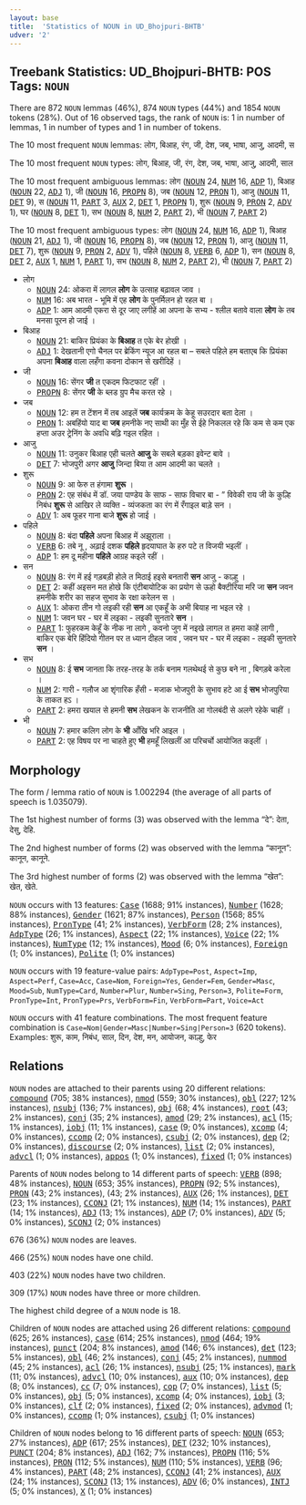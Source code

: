 ```yaml
---
layout: base
title:  'Statistics of NOUN in UD_Bhojpuri-BHTB'
udver: '2'
---
```


## Treebank Statistics: UD_Bhojpuri-BHTB: POS Tags: `NOUN`

There are 872 `NOUN` lemmas (46%), 874 `NOUN` types (44%) and 1854 `NOUN` tokens (28%).
Out of 16 observed tags, the rank of `NOUN` is: 1 in number of lemmas, 1 in number of types and 1 in number of tokens.

The 10 most frequent `NOUN` lemmas: लोग, बिआह, रंग, जी, देश, जब, भाषा, आजु, आदमी, स

The 10 most frequent `NOUN` types:  लोग, बिआह, जी, रंग, देश, जब, भाषा, आजु, आदमी, साल

The 10 most frequent ambiguous lemmas: लोग (<tt><a href="bho_bhtb-pos-NOUN.html">NOUN</a></tt> 24, <tt><a href="bho_bhtb-pos-NUM.html">NUM</a></tt> 16, <tt><a href="bho_bhtb-pos-ADP.html">ADP</a></tt> 1), बिआह (<tt><a href="bho_bhtb-pos-NOUN.html">NOUN</a></tt> 22, <tt><a href="bho_bhtb-pos-ADJ.html">ADJ</a></tt> 1), जी (<tt><a href="bho_bhtb-pos-NOUN.html">NOUN</a></tt> 16, <tt><a href="bho_bhtb-pos-PROPN.html">PROPN</a></tt> 8), जब (<tt><a href="bho_bhtb-pos-NOUN.html">NOUN</a></tt> 12, <tt><a href="bho_bhtb-pos-PRON.html">PRON</a></tt> 1), आजु (<tt><a href="bho_bhtb-pos-NOUN.html">NOUN</a></tt> 11, <tt><a href="bho_bhtb-pos-DET.html">DET</a></tt> 9), स (<tt><a href="bho_bhtb-pos-NOUN.html">NOUN</a></tt> 11, <tt><a href="bho_bhtb-pos-PART.html">PART</a></tt> 3, <tt><a href="bho_bhtb-pos-AUX.html">AUX</a></tt> 2, <tt><a href="bho_bhtb-pos-DET.html">DET</a></tt> 1, <tt><a href="bho_bhtb-pos-PROPN.html">PROPN</a></tt> 1), शुरू (<tt><a href="bho_bhtb-pos-NOUN.html">NOUN</a></tt> 9, <tt><a href="bho_bhtb-pos-PRON.html">PRON</a></tt> 2, <tt><a href="bho_bhtb-pos-ADV.html">ADV</a></tt> 1), घर (<tt><a href="bho_bhtb-pos-NOUN.html">NOUN</a></tt> 8, <tt><a href="bho_bhtb-pos-DET.html">DET</a></tt> 1), सभ (<tt><a href="bho_bhtb-pos-NOUN.html">NOUN</a></tt> 8, <tt><a href="bho_bhtb-pos-NUM.html">NUM</a></tt> 2, <tt><a href="bho_bhtb-pos-PART.html">PART</a></tt> 2), भी (<tt><a href="bho_bhtb-pos-NOUN.html">NOUN</a></tt> 7, <tt><a href="bho_bhtb-pos-PART.html">PART</a></tt> 2)

The 10 most frequent ambiguous types:  लोग (<tt><a href="bho_bhtb-pos-NOUN.html">NOUN</a></tt> 24, <tt><a href="bho_bhtb-pos-NUM.html">NUM</a></tt> 16, <tt><a href="bho_bhtb-pos-ADP.html">ADP</a></tt> 1), बिआह (<tt><a href="bho_bhtb-pos-NOUN.html">NOUN</a></tt> 21, <tt><a href="bho_bhtb-pos-ADJ.html">ADJ</a></tt> 1), जी (<tt><a href="bho_bhtb-pos-NOUN.html">NOUN</a></tt> 16, <tt><a href="bho_bhtb-pos-PROPN.html">PROPN</a></tt> 8), जब (<tt><a href="bho_bhtb-pos-NOUN.html">NOUN</a></tt> 12, <tt><a href="bho_bhtb-pos-PRON.html">PRON</a></tt> 1), आजु (<tt><a href="bho_bhtb-pos-NOUN.html">NOUN</a></tt> 11, <tt><a href="bho_bhtb-pos-DET.html">DET</a></tt> 7), शुरू (<tt><a href="bho_bhtb-pos-NOUN.html">NOUN</a></tt> 9, <tt><a href="bho_bhtb-pos-PRON.html">PRON</a></tt> 2, <tt><a href="bho_bhtb-pos-ADV.html">ADV</a></tt> 1), पहिले (<tt><a href="bho_bhtb-pos-NOUN.html">NOUN</a></tt> 8, <tt><a href="bho_bhtb-pos-VERB.html">VERB</a></tt> 6, <tt><a href="bho_bhtb-pos-ADP.html">ADP</a></tt> 1), सन (<tt><a href="bho_bhtb-pos-NOUN.html">NOUN</a></tt> 8, <tt><a href="bho_bhtb-pos-DET.html">DET</a></tt> 2, <tt><a href="bho_bhtb-pos-AUX.html">AUX</a></tt> 1, <tt><a href="bho_bhtb-pos-NUM.html">NUM</a></tt> 1, <tt><a href="bho_bhtb-pos-PART.html">PART</a></tt> 1), सभ (<tt><a href="bho_bhtb-pos-NOUN.html">NOUN</a></tt> 8, <tt><a href="bho_bhtb-pos-NUM.html">NUM</a></tt> 2, <tt><a href="bho_bhtb-pos-PART.html">PART</a></tt> 2), भी (<tt><a href="bho_bhtb-pos-NOUN.html">NOUN</a></tt> 7, <tt><a href="bho_bhtb-pos-PART.html">PART</a></tt> 2)


* लोग
  * <tt><a href="bho_bhtb-pos-NOUN.html">NOUN</a></tt> 24: ओकरा में लागल <b>लोग</b> के उत्साह बढ़ावल जाव ।
  * <tt><a href="bho_bhtb-pos-NUM.html">NUM</a></tt> 16: अब भारत - भूमि में एह <b>लोग</b> के पुनर्मिलन हो रहल बा ।
  * <tt><a href="bho_bhtb-pos-ADP.html">ADP</a></tt> 1: आम आदमी एकरा से दूर जाए लगीहें आ अपना के सभ्य - श्लील बतावे वाला <b>लोग</b> के तब मनसा पूरन हो जाई ।
* बिआह
  * <tt><a href="bho_bhtb-pos-NOUN.html">NOUN</a></tt> 21: बाकिर प्रियंका के <b>बिआह</b> त एके बेर होखी ।
  * <tt><a href="bho_bhtb-pos-ADJ.html">ADJ</a></tt> 1: देखतानी एगो चैनल पर ब्रेकिंग न्यूज आ रहल बा – सबले पहिले हम बताएब कि प्रियंका अपना <b>बिआह</b> वाला लहँगा कवना दोकान से खरीदिहें ।
* जी
  * <tt><a href="bho_bhtb-pos-NOUN.html">NOUN</a></tt> 16: सेंगर <b>जी</b> त एकदम फिटफाट रहीं ।
  * <tt><a href="bho_bhtb-pos-PROPN.html">PROPN</a></tt> 8: सेंगर <b>जी</b> के ब्लड ग्रुप मैच करत रहे ।
* जब
  * <tt><a href="bho_bhtb-pos-NOUN.html">NOUN</a></tt> 12: हम त टेंशन में तब आइलें <b>जब</b> कार्यक्रम के केहू सउरदार बता देला ।
  * <tt><a href="bho_bhtb-pos-PRON.html">PRON</a></tt> 1: अबहिंयो याद बा <b>जब</b> हमनीके नए साथी का मुँह से ईहे निकलल रहे कि कम से कम एक हप्ता अउर ट्रेनिंग के अवधि बढ़ि गइल रहित ।
* आजु
  * <tt><a href="bho_bhtb-pos-NOUN.html">NOUN</a></tt> 11: उनुकर बिआह एही चलते <b>आजु</b> के सबले बड़का इवेन्ट बावे ।
  * <tt><a href="bho_bhtb-pos-DET.html">DET</a></tt> 7: भोजपुरी अगर <b>आजु</b> जिन्दा बिया त आम आदमी का चलते ।
* शुरू
  * <tt><a href="bho_bhtb-pos-NOUN.html">NOUN</a></tt> 9: आ फेरु त हंगामा <b>शुरू</b> ।
  * <tt><a href="bho_bhtb-pos-PRON.html">PRON</a></tt> 2: एह संबंध में डॉ. जया पाण्डेय के साफ - साफ विचार बा - ” विवेकी राय जी के कुल्हि निबंध <b>शुरू</b> से आखिर ले व्यक्ति - व्यंजकता का रंग में रँगाइल बाड़े सन ।
  * <tt><a href="bho_bhtb-pos-ADV.html">ADV</a></tt> 1: अब फूहर गाना बाजे <b>शुरू</b> हो जाई ।
* पहिले
  * <tt><a href="bho_bhtb-pos-NOUN.html">NOUN</a></tt> 8: बंदा <b>पहिले</b> अपना बिआह में अझूराला ।
  * <tt><a href="bho_bhtb-pos-VERB.html">VERB</a></tt> 6: तबे नू , अढ़ाई दशक <b>पहिले</b> हृदयाघात के हरु पटे त विजयी भइलीं ।
  * <tt><a href="bho_bhtb-pos-ADP.html">ADP</a></tt> 1: हम दू महीना <b>पहिले</b> आग्रह कइले रहीं ।
* सन
  * <tt><a href="bho_bhtb-pos-NOUN.html">NOUN</a></tt> 8: रंग में हई गड़बड़ी होले त मिठाई हइसे बनतारी <b>सन</b> आजु - काल्हु ।
  * <tt><a href="bho_bhtb-pos-DET.html">DET</a></tt> 2: कहीं अइसन मत होखे कि एंटीबायोटिक का प्रयोग से ऊहो बैक्टीरिया मरि जा <b>सन</b> जवन हमनीके शरीर का सहज सुभाव के रक्षा करेलन स ।
  * <tt><a href="bho_bhtb-pos-AUX.html">AUX</a></tt> 1: ओकरा तीन गो लइकी रही <b>सन</b> आ एकहूँ के अभी बियाह ना भइल रहे ।
  * <tt><a href="bho_bhtb-pos-NUM.html">NUM</a></tt> 1: जवन घर - घर में लइका - लइकी सुनतारे <b>सन</b> ।
  * <tt><a href="bho_bhtb-pos-PART.html">PART</a></tt> 1: फुहरकम केहूँ के नीक ना लागे , कवनो जुग में नइखे लागल त हमरा काहें लागी , बाकिर एक बेरि हिंदियो गीतन पर त ध्यान दीहल जाव , जवन घर - घर में लइका - लइकी सुनतारे <b>सन</b> ।
* सभ
  * <tt><a href="bho_bhtb-pos-NOUN.html">NOUN</a></tt> 8: ई <b>सभ</b> जानता कि तरह-तरह के तर्क बनाम गलथेथई से कुछ बने ना , बिगड़बे करेला ।
  * <tt><a href="bho_bhtb-pos-NUM.html">NUM</a></tt> 2: गारी - गलौज आ शृंगारिक हँसी - मजाक भोजपुरी के सुभाव हटे आ ई <b>सभ</b> भोजपुरिया के ताकत हऽ ।
  * <tt><a href="bho_bhtb-pos-PART.html">PART</a></tt> 2: हमरा खयाल से हमनी <b>सभ</b> लेखकन के राजनीति आ गोलबंदी से अलगे रहेके चाहीं ।
* भी
  * <tt><a href="bho_bhtb-pos-NOUN.html">NOUN</a></tt> 7: हमार कलिग लोग के <b>भी</b> आँखि भरि आइल ।
  * <tt><a href="bho_bhtb-pos-PART.html">PART</a></tt> 2: एह विषय पर ना चाहते हुए <b>भी</b> हमहूँ लिखलीं आ परिचर्चो आयोजित कइलीं ।

## Morphology

The form / lemma ratio of `NOUN` is 1.002294 (the average of all parts of speech is 1.035079).

The 1st highest number of forms (3) was observed with the lemma “दे”: देता, देसु, देहि.

The 2nd highest number of forms (2) was observed with the lemma “कानून”: कानून, कानूने.

The 3rd highest number of forms (2) was observed with the lemma “खेत”: खेत, खेते.

`NOUN` occurs with 13 features: <tt><a href="bho_bhtb-feat-Case.html">Case</a></tt> (1688; 91% instances), <tt><a href="bho_bhtb-feat-Number.html">Number</a></tt> (1628; 88% instances), <tt><a href="bho_bhtb-feat-Gender.html">Gender</a></tt> (1621; 87% instances), <tt><a href="bho_bhtb-feat-Person.html">Person</a></tt> (1568; 85% instances), <tt><a href="bho_bhtb-feat-PronType.html">PronType</a></tt> (41; 2% instances), <tt><a href="bho_bhtb-feat-VerbForm.html">VerbForm</a></tt> (28; 2% instances), <tt><a href="bho_bhtb-feat-AdpType.html">AdpType</a></tt> (26; 1% instances), <tt><a href="bho_bhtb-feat-Aspect.html">Aspect</a></tt> (22; 1% instances), <tt><a href="bho_bhtb-feat-Voice.html">Voice</a></tt> (22; 1% instances), <tt><a href="bho_bhtb-feat-NumType.html">NumType</a></tt> (12; 1% instances), <tt><a href="bho_bhtb-feat-Mood.html">Mood</a></tt> (6; 0% instances), <tt><a href="bho_bhtb-feat-Foreign.html">Foreign</a></tt> (1; 0% instances), <tt><a href="bho_bhtb-feat-Polite.html">Polite</a></tt> (1; 0% instances)

`NOUN` occurs with 19 feature-value pairs: `AdpType=Post`, `Aspect=Imp`, `Aspect=Perf`, `Case=Acc`, `Case=Nom`, `Foreign=Yes`, `Gender=Fem`, `Gender=Masc`, `Mood=Sub`, `NumType=Card`, `Number=Plur`, `Number=Sing`, `Person=3`, `Polite=Form`, `PronType=Int`, `PronType=Prs`, `VerbForm=Fin`, `VerbForm=Part`, `Voice=Act`

`NOUN` occurs with 41 feature combinations.
The most frequent feature combination is `Case=Nom|Gender=Masc|Number=Sing|Person=3` (620 tokens).
Examples: शुरू, काम, निबंध, साल, दिन, देश, मन, आयोजन, काल्हु, फेर


## Relations

`NOUN` nodes are attached to their parents using 20 different relations: <tt><a href="bho_bhtb-dep-compound.html">compound</a></tt> (705; 38% instances), <tt><a href="bho_bhtb-dep-nmod.html">nmod</a></tt> (559; 30% instances), <tt><a href="bho_bhtb-dep-obl.html">obl</a></tt> (227; 12% instances), <tt><a href="bho_bhtb-dep-nsubj.html">nsubj</a></tt> (136; 7% instances), <tt><a href="bho_bhtb-dep-obj.html">obj</a></tt> (68; 4% instances), <tt><a href="bho_bhtb-dep-root.html">root</a></tt> (43; 2% instances), <tt><a href="bho_bhtb-dep-conj.html">conj</a></tt> (35; 2% instances), <tt><a href="bho_bhtb-dep-amod.html">amod</a></tt> (29; 2% instances), <tt><a href="bho_bhtb-dep-acl.html">acl</a></tt> (15; 1% instances), <tt><a href="bho_bhtb-dep-iobj.html">iobj</a></tt> (11; 1% instances), <tt><a href="bho_bhtb-dep-case.html">case</a></tt> (9; 0% instances), <tt><a href="bho_bhtb-dep-xcomp.html">xcomp</a></tt> (4; 0% instances), <tt><a href="bho_bhtb-dep-ccomp.html">ccomp</a></tt> (2; 0% instances), <tt><a href="bho_bhtb-dep-csubj.html">csubj</a></tt> (2; 0% instances), <tt><a href="bho_bhtb-dep-dep.html">dep</a></tt> (2; 0% instances), <tt><a href="bho_bhtb-dep-discourse.html">discourse</a></tt> (2; 0% instances), <tt><a href="bho_bhtb-dep-list.html">list</a></tt> (2; 0% instances), <tt><a href="bho_bhtb-dep-advcl.html">advcl</a></tt> (1; 0% instances), <tt><a href="bho_bhtb-dep-appos.html">appos</a></tt> (1; 0% instances), <tt><a href="bho_bhtb-dep-fixed.html">fixed</a></tt> (1; 0% instances)

Parents of `NOUN` nodes belong to 14 different parts of speech: <tt><a href="bho_bhtb-pos-VERB.html">VERB</a></tt> (898; 48% instances), <tt><a href="bho_bhtb-pos-NOUN.html">NOUN</a></tt> (653; 35% instances), <tt><a href="bho_bhtb-pos-PROPN.html">PROPN</a></tt> (92; 5% instances), <tt><a href="bho_bhtb-pos-PRON.html">PRON</a></tt> (43; 2% instances),  (43; 2% instances), <tt><a href="bho_bhtb-pos-AUX.html">AUX</a></tt> (26; 1% instances), <tt><a href="bho_bhtb-pos-DET.html">DET</a></tt> (23; 1% instances), <tt><a href="bho_bhtb-pos-CCONJ.html">CCONJ</a></tt> (21; 1% instances), <tt><a href="bho_bhtb-pos-NUM.html">NUM</a></tt> (14; 1% instances), <tt><a href="bho_bhtb-pos-PART.html">PART</a></tt> (14; 1% instances), <tt><a href="bho_bhtb-pos-ADJ.html">ADJ</a></tt> (13; 1% instances), <tt><a href="bho_bhtb-pos-ADP.html">ADP</a></tt> (7; 0% instances), <tt><a href="bho_bhtb-pos-ADV.html">ADV</a></tt> (5; 0% instances), <tt><a href="bho_bhtb-pos-SCONJ.html">SCONJ</a></tt> (2; 0% instances)

676 (36%) `NOUN` nodes are leaves.

466 (25%) `NOUN` nodes have one child.

403 (22%) `NOUN` nodes have two children.

309 (17%) `NOUN` nodes have three or more children.

The highest child degree of a `NOUN` node is 18.

Children of `NOUN` nodes are attached using 26 different relations: <tt><a href="bho_bhtb-dep-compound.html">compound</a></tt> (625; 26% instances), <tt><a href="bho_bhtb-dep-case.html">case</a></tt> (614; 25% instances), <tt><a href="bho_bhtb-dep-nmod.html">nmod</a></tt> (464; 19% instances), <tt><a href="bho_bhtb-dep-punct.html">punct</a></tt> (204; 8% instances), <tt><a href="bho_bhtb-dep-amod.html">amod</a></tt> (146; 6% instances), <tt><a href="bho_bhtb-dep-det.html">det</a></tt> (123; 5% instances), <tt><a href="bho_bhtb-dep-obl.html">obl</a></tt> (46; 2% instances), <tt><a href="bho_bhtb-dep-conj.html">conj</a></tt> (45; 2% instances), <tt><a href="bho_bhtb-dep-nummod.html">nummod</a></tt> (45; 2% instances), <tt><a href="bho_bhtb-dep-acl.html">acl</a></tt> (26; 1% instances), <tt><a href="bho_bhtb-dep-nsubj.html">nsubj</a></tt> (25; 1% instances), <tt><a href="bho_bhtb-dep-mark.html">mark</a></tt> (11; 0% instances), <tt><a href="bho_bhtb-dep-advcl.html">advcl</a></tt> (10; 0% instances), <tt><a href="bho_bhtb-dep-aux.html">aux</a></tt> (10; 0% instances), <tt><a href="bho_bhtb-dep-dep.html">dep</a></tt> (8; 0% instances), <tt><a href="bho_bhtb-dep-cc.html">cc</a></tt> (7; 0% instances), <tt><a href="bho_bhtb-dep-cop.html">cop</a></tt> (7; 0% instances), <tt><a href="bho_bhtb-dep-list.html">list</a></tt> (5; 0% instances), <tt><a href="bho_bhtb-dep-obj.html">obj</a></tt> (5; 0% instances), <tt><a href="bho_bhtb-dep-xcomp.html">xcomp</a></tt> (4; 0% instances), <tt><a href="bho_bhtb-dep-iobj.html">iobj</a></tt> (3; 0% instances), <tt><a href="bho_bhtb-dep-clf.html">clf</a></tt> (2; 0% instances), <tt><a href="bho_bhtb-dep-fixed.html">fixed</a></tt> (2; 0% instances), <tt><a href="bho_bhtb-dep-advmod.html">advmod</a></tt> (1; 0% instances), <tt><a href="bho_bhtb-dep-ccomp.html">ccomp</a></tt> (1; 0% instances), <tt><a href="bho_bhtb-dep-csubj.html">csubj</a></tt> (1; 0% instances)

Children of `NOUN` nodes belong to 16 different parts of speech: <tt><a href="bho_bhtb-pos-NOUN.html">NOUN</a></tt> (653; 27% instances), <tt><a href="bho_bhtb-pos-ADP.html">ADP</a></tt> (617; 25% instances), <tt><a href="bho_bhtb-pos-DET.html">DET</a></tt> (232; 10% instances), <tt><a href="bho_bhtb-pos-PUNCT.html">PUNCT</a></tt> (204; 8% instances), <tt><a href="bho_bhtb-pos-ADJ.html">ADJ</a></tt> (162; 7% instances), <tt><a href="bho_bhtb-pos-PROPN.html">PROPN</a></tt> (116; 5% instances), <tt><a href="bho_bhtb-pos-PRON.html">PRON</a></tt> (112; 5% instances), <tt><a href="bho_bhtb-pos-NUM.html">NUM</a></tt> (110; 5% instances), <tt><a href="bho_bhtb-pos-VERB.html">VERB</a></tt> (96; 4% instances), <tt><a href="bho_bhtb-pos-PART.html">PART</a></tt> (48; 2% instances), <tt><a href="bho_bhtb-pos-CCONJ.html">CCONJ</a></tt> (41; 2% instances), <tt><a href="bho_bhtb-pos-AUX.html">AUX</a></tt> (24; 1% instances), <tt><a href="bho_bhtb-pos-SCONJ.html">SCONJ</a></tt> (13; 1% instances), <tt><a href="bho_bhtb-pos-ADV.html">ADV</a></tt> (6; 0% instances), <tt><a href="bho_bhtb-pos-INTJ.html">INTJ</a></tt> (5; 0% instances), <tt><a href="bho_bhtb-pos-X.html">X</a></tt> (1; 0% instances)

